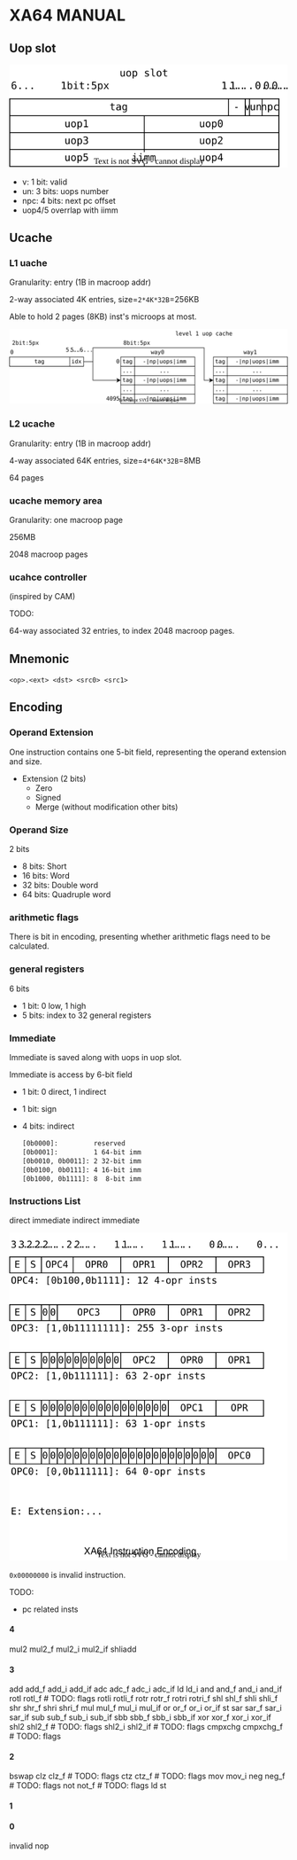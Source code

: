 # XA64 MANUAL

## Uop slot

![](./pictures/manual_uop_slot.svg)

* v: 1 bit: valid
* un: 3 bits: uops number
* npc: 4 bits: next pc offset
* uop4/5 overrlap with iimm

## Ucache

### L1 uache

Granularity: entry (1B in macroop addr)

2-way associated 4K entries, size=`2*4K*32B`=256KB

Able to hold 2 pages (8KB) inst's microops at most.

![](./pictures/manual_l1ucahe.svg)

### L2 ucache

Granularity: entry (1B in macroop addr)

4-way associated 64K entries, size=`4*64K*32B`=8MB

64 pages

### ucache memory area

Granularity: one macroop page

256MB

2048 macroop pages

### ucahce controller

(inspired by CAM)

TODO:

64-way associated 32 entries, to index 2048 macroop pages.

## Mnemonic

```
<op>.<ext> <dst> <src0> <src1>
```

## Encoding

### Operand Extension

One instruction contains one 5-bit field,
representing the operand extension and size.

* Extension (2 bits)
  * Zero
  * Signed
  * Merge (without modification other bits)

### Operand Size

2 bits

* 8 bits: Short
* 16 bits: Word
* 32 bits: Double word
* 64 bits: Quadruple word

### arithmetic flags

There is bit in encoding,
presenting whether arithmetic flags need to be calculated. 

### general registers

6 bits

* 1 bit: 0 low, 1 high
* 5 bits: index to 32 general registers

### Immediate

Immediate is saved along with uops in uop slot.

Immediate is access by 6-bit field

* 1 bit: 0 direct, 1 indirect
* 1 bit: sign
* 4 bits: indirect

  ```
  [0b0000]:         reserved
  [0b0001]:         1 64-bit imm
  [0b0010, 0b0011]: 2 32-bit imm
  [0b0100, 0b0111]: 4 16-bit imm
  [0b1000, 0b1111]: 8  8-bit imm
  ```

### Instructions List

direct immediate
indirect immediate

![](./pictures/manual_inst_encoding.svg)

`0x00000000` is invalid instruction.

TODO:

* pc related insts

#### 4

mul2
mul2_f
mul2_i
mul2_if
shliadd

#### 3

add
add_f
add_i
add_if
adc
adc_f
adc_i
adc_if
ld
ld_i
and
and_f
and_i
and_if
rotl
rotl_f # TODO: flags
rotli
rotli_f
rotr
rotr_f
rotri
rotri_f
shl
shl_f
shli
shli_f
shr
shr_f
shri
shri_f
mul
mul_f
mul_i
mul_if
or
or_f
or_i
or_if
st
sar
sar_f
sar_i
sar_if
sub
sub_f
sub_i
sub_if
sbb
sbb_f
sbb_i
sbb_if
xor
xor_f
xor_i
xor_if
shl2
shl2_f # TODO: flags
shl2_i
shl2_if # TODO: flags
cmpxchg
cmpxchg_f # TODO: flags

#### 2

bswap
clz
clz_f # TODO: flags
ctz
ctz_f # TODO: flags
mov
mov_i
neg
neg_f # TODO: flags
not
not_f # TODO: flags
ld
st

#### 1

#### 0

invalid
nop
